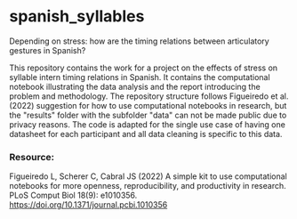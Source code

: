# spanish_syllables
Depending on stress: how are the timing relations between articulatory gestures in Spanish?

This repository contains the work for a project on the effects of stress on syllable intern timing relations in Spanish. It contains the computational notebook illustrating the data analysis and the report introducing the problem and methodology. The repository structure follows Figueiredo et al. (2022) suggestion for how to use computational notebooks in research, but the "results" folder with the subfolder "data" can not be made public due to privacy reasons. 
The code is adapted for the single use case of having one datasheet for each participant and all data cleaning is specific to this data.


### Resource:
Figueiredo L, Scherer C, Cabral JS (2022) A simple kit to use computational notebooks for more openness, reproducibility, and productivity in research. PLoS Comput Biol 18(9): e1010356. https://doi.org/10.1371/journal.pcbi.1010356
